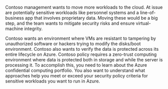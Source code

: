 Contoso management wants to move more workloads to the cloud. At issue are potentially sensitive workloads like personnel systems and a line-of-business app that involves proprietary data. Moving these would be a big step, and the team wants to mitigate security risks and ensure virtual-machine integrity.

Contoso wants an environment where VMs are resistant to tampering by unauthorized software or hackers trying to modify the disks/boot environment. Contoso also wants to verify the data is protected across its entire lifecycle on Azure. Contoso policy requires a zero-trust computing environment where data is protected both in storage and while the server is processing it. To accomplish this, you need to learn about the Azure confidential computing portfolio. You also want to understand what approaches help you meet or exceed your security policy criteria for sensitive workloads you want to run in Azure.
